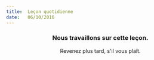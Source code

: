 ```yaml
---
title:  Leçon quotidienne
date:   06/10/2016
---
```


### <center>Nous travaillons sur cette leçon.</center>
<center>Revenez plus tard, s'il vous plaît.</center>